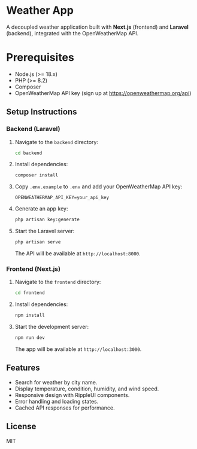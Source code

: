 # Weather App

A decoupled weather application built with **Next.js** (frontend) and **Laravel** (backend), integrated with the OpenWeatherMap API.

# Prerequisites

- Node.js (&gt;= 18.x)
- PHP (&gt;= 8.2)
- Composer
- OpenWeatherMap API key (sign up at https://openweathermap.org/api)

## Setup Instructions

### Backend (Laravel)

1. Navigate to the `backend` directory:

   ```bash
   cd backend
   ```

2. Install dependencies:

   ```bash
   composer install
   ```

3. Copy `.env.example` to `.env` and add your OpenWeatherMap API key:

   ```env
   OPENWEATHERMAP_API_KEY=your_api_key
   ```

4. Generate an app key:

   ```bash
   php artisan key:generate
   ```

5. Start the Laravel server:

   ```bash
   php artisan serve
   ```

   The API will be available at `http://localhost:8000`.

### Frontend (Next.js)

1. Navigate to the `frontend` directory:

   ```bash
   cd frontend
   ```

2. Install dependencies:

   ```bash
   npm install
   ```

3. Start the development server:

   ```bash
   npm run dev
   ```

   The app will be available at `http://localhost:3000`.

## Features

- Search for weather by city name.
- Display temperature, condition, humidity, and wind speed.
- Responsive design with RippleUI components.
- Error handling and loading states.
- Cached API responses for performance.

## License

MIT
